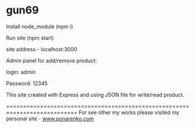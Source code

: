 # gun69

Install node_module (npm i)

Run site (npm start)

site address - localhost:3000

Admin panel for add/remove product:

  login: admin
  
  Password: 12345

This site created with Express and using JSON file for write/read product.

===========================================================================
For see other my works please visited my personal site - www.ponarenko.com 
